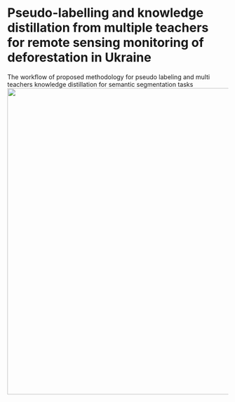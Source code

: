 # Pseudo-labelling and knowledge distillation from multiple teachers for remote sensing monitoring of deforestation in Ukraine

The workflow of proposed methodology for pseudo labeling and multi teachers knowledge distillation for semantic segmentation tasks
<img src="https://user-images.githubusercontent.com/10463142/212038721-ccf9819c-a30c-4811-9205-33256be25599.png" width="700">
